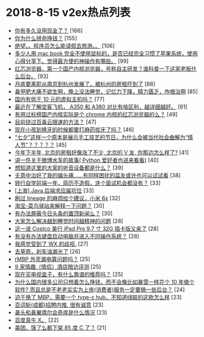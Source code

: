 # 2018-8-15 v2ex热点列表

+ [你有多久没用现金了？](https://www.v2ex.com/t/479936#reply166) [166]
+ [你为什么拼命挣钱？](https://www.v2ex.com/t/479932#reply155) [155]
+ [绝望。。程序员怎么能请假去旅游。。](https://www.v2ex.com/t/480068#reply106) [106]
+ [多少人用 mac book 完全不使用鼠标的，是否已经完全习惯了苹果系统，使用心得分享下。觉得最方便的神操作有哪些。](https://www.v2ex.com/t/479884#reply99) [99]
+ [红芯浏览器，第一个国产内核浏览器，号称自主研发？谁科普一下这家老板什么后台。](https://www.v2ex.com/t/480116#reply93) [93]
+ [月底要离职从南京到杭州发展了，被杭州的房租吓到了](https://www.v2ex.com/t/479889#reply88) [88]
+ [鼻甲肥大痛不欲生啊，晚上没法睡觉，记忆力下降，精力匮乏，咋根治啊](https://www.v2ex.com/t/479875#reply85) [85]
+ [国内有低于 10 元的虚拟主机吗？](https://www.v2ex.com/t/480138#reply77) [77]
+ [最近在了解空客飞机， A350 和 A380 对比有啥区别，越详细越好。](https://www.v2ex.com/t/479874#reply61) [61]
+ [有用过标榜国产内核实际是个 chrome 内核的红芯浏览器的么？](https://www.v2ex.com/t/480069#reply49) [49]
+ [目前绕过百毒云限速的方法？](https://www.v2ex.com/t/479997#reply47) [47]
+ [现在小孩到换牙的时候都要打麻药拔牙了吗？](https://www.v2ex.com/t/479987#reply46) [46]
+ [“七夕”这样一个原本是展示手工技艺的节日，为什么会被当代社会曲解为“情人节”？？？？？](https://www.v2ex.com/t/479916#reply45) [45]
+ [今年下半年, 北京的房租好像涨了不少, 北京的 V 友, 你那边怎么样了?](https://www.v2ex.com/t/479919#reply41) [41]
+ [讲一件关于微博水军的故事( Python 爱好者也进来看看)](https://www.v2ex.com/t/479906#reply40) [40]
+ [想知道这里的大家的听音设备都是什么？](https://www.v2ex.com/t/480043#reply39) [39]
+ [无意中治好了我的偏头痛……有同样困扰的盆友或许也可以试试看](https://www.v2ex.com/t/479887#reply38) [38]
+ [转行自学前端一年，简历不造假，连个面试机会都没有？](https://www.v2ex.com/t/480042#reply33) [33]
+ [[上海] Java 后端求应届坑位](https://www.v2ex.com/t/479873#reply33) [33]
+ [刷过 lineage 的麻烦给个建议，小米 6x](https://www.v2ex.com/t/480041#reply32) [32]
+ [淘宝-菜鸟驿站来解释一下问题？](https://www.v2ex.com/t/480049#reply30) [30]
+ [有办法屏蔽今日头条的置顶新闻么？](https://www.v2ex.com/t/479886#reply30) [30]
+ [大家怎么解决越到睡觉时间越精神的问题](https://www.v2ex.com/t/480027#reply28) [28]
+ [这一波 Costco 美行 iPad Pro 9.7 寸 32G 插卡版又来了](https://www.v2ex.com/t/480078#reply28) [28]
+ [有没有办法键盘启动电脑并进入不同操作系统？](https://www.v2ex.com/t/479946#reply28) [28]
+ [我感觉受到了 WX 的歧视.](https://www.v2ex.com/t/479998#reply27) [27]
+ [去草原，刹车油漏光了](https://www.v2ex.com/t/479973#reply26) [26]
+ [rMBP 外壳漏电算问题吗？](https://www.v2ex.com/t/480009#reply25) [25]
+ [9 家情趣（情侣）酒店暗访评测](https://www.v2ex.com/t/479908#reply25) [25]
+ [现在买电视盒子，有什么靠谱的推荐吗？](https://www.v2ex.com/t/479979#reply25) [25]
+ [为什么国内很多公司只想着怎么挣钱，而不会像比如暴雪一样花个 10 年做个软件? 而且总是不老老实实为上帝(消费者)服务一定要搞一些后台？](https://www.v2ex.com/t/480152#reply24) [24]
+ [迫于换了 MBP，需要一个 type-c hub，不知道绿联的这款怎么样](https://www.v2ex.com/t/479869#reply23) [23]
+ [百词斩(成都)招聘内推, 很有诚意](https://www.v2ex.com/t/480144#reply23) [23]
+ [鼻头和鼻翼偶尔会奇痒是什么情况](https://www.v2ex.com/t/479907#reply23) [23]
+ [百度真牛 X。](https://www.v2ex.com/t/480036#reply22) [22]
+ [美团、饿了么都下架 85 度 C 了？](https://www.v2ex.com/t/480128#reply21) [21]
